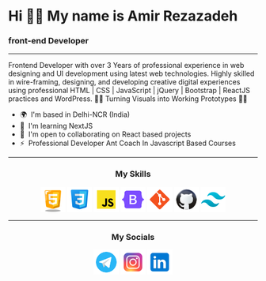 
# Hi 🙋‍♂️ My name is Amir Rezazadeh

### front-end Developer

---

Frontend Developer with over 3 Years of professional experience in web designing and UI development using latest web technologies. Highly skilled in wire-framing, designing, and developing creative digital experiences using professional HTML | CSS | JavaScript | jQuery | Bootstrap | ReactJS practices and WordPress. 👨‍💻 Turning Visuals into Working Prototypes 👨‍💻

- 🌍  I'm based in Delhi-NCR (India)
- 🧠  I'm learning NextJS
- 🤝  I'm open to collaborating on React based projects
- ⚡  Professional Developer Ant Coach In Javascript Based Courses


<hr>
<h3 align="center">My Skills</h3>

<p align="center">
<a href="https://developer.mozilla.org/en-US/docs/Glossary/HTML5" target="_blank" rel="noreferrer"><img src="https://github.com/amirRezazade/amirRezazade/blob/main/icons8-html-5-128.png?raw=true" width="50" height="50" alt="HTML5" /></a>
 <a href="https://www.w3.org/TR/CSS/#css" target="_blank" rel="noreferrer"><img src="https://github.com/amirRezazade/amirRezazade/blob/main/icons8-css3-100.png?raw=true" width="50" height="50" alt="CSS3" /></a>
    <a href="https://developer.mozilla.org/en-US/docs/Web/JavaScript" target="_blank" rel="noreferrer"><img src="https://github.com/amirRezazade/amirRezazade/blob/main/icons8-javascript-100.png?raw=true" width="50" height="50" alt="Javascript" /></a>
     <a href="https://getbootstrap.com/" target="_blank" rel="noreferrer"><img src="https://github.com/amirRezazade/amirRezazade/blob/main/icons8-bootstrap-96.png?raw=true" width="50" height="50" alt="Bootstrap" /></a>
     <a href="https://git-scm.com/" target="_blank" rel="noreferrer"><img src="https://github.com/amirRezazade/amirRezazade/blob/main/icons8-git-96.png?raw=true" width="50" height="50" alt="git" /></a>
     <a href="https://github.com/" target="_blank" rel="noreferrer"><img src="https://github.com/amirRezazade/amirRezazade/blob/main/icons8-github-94.png?raw=true" width="50" height="50" alt="github" /></a>
     <a href="https://tailwindcss.com/" target="_blank" rel="noreferrer"><img src="https://raw.githubusercontent.com/amirRezazade/amirRezazade/refs/heads/main/icons8-tailwind-css-50.png" width="50" height="50" alt="tailwind" /></a>

</p>

<hr>
<h3 align="center">My Socials</h3>

<p align="center">
    <a href="https://t.me/amir_rezade" target="_blank" rel="noreferrer"><img src="https://github.com/amirRezazade/amirRezazade/blob/main/icons8-telegram-96.png?raw=true" width="50" height="50" alt="telegram"/></a>
    <a href="https://instagram.com/amir._.xpx" target="_blank" rel="noreferrer"><img src="https://github.com/amirRezazade/amirRezazade/blob/main/icons8-instagram-100.png?raw=true" width="50" height="50" alt="instagram"/></a>
    <a href="" target="_blank" rel="noreferrer"><img src="https://github.com/amirRezazade/amirRezazade/blob/main/icons8-linkedin-100.png?raw=true" width="50" height="50" alt="linkedin"/></a>
   
</p>
